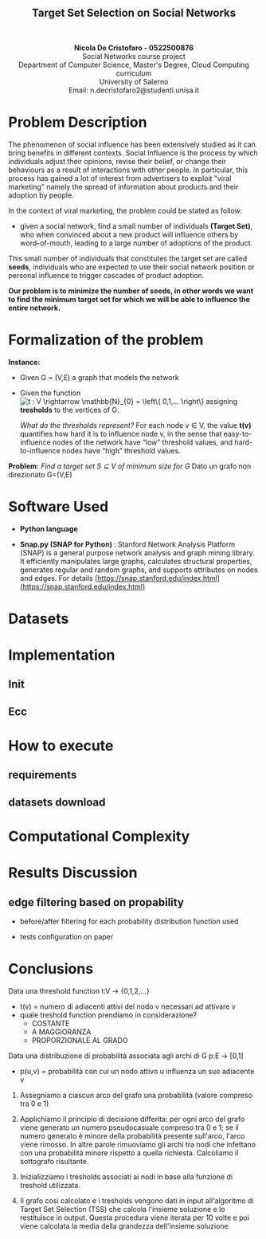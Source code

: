 <p align="center">
  <h2 align="center">Target Set Selection on Social Networks</h2>
    <br>
  <p align="center">
    <b>Nicola De Cristofaro - 0522500876</b><br>
    Social Networks course project <br>
	  Department of Computer Science, Master's Degree, Cloud Computing curriculum <br>
	  University of Salerno <br>
    Email: n.decristofaro2@studenti.unisa.it  
  </p>
</p>

# Problem Description
The phenomenon of social influence has been extensively studied as it can bring benefits in different contexts. Social Influence is the process by which individuals adjust their opinions, revise their belief, or change their behaviours as a result of interactions with other people. In particular, this process has gained a lot of interest from advertisers to exploit "viral marketing" namely the spread of information about products and their adoption by people.

In the context of viral marketing, the problem could be stated as follow: 
- given a social network, find a small number of individuals **(Target Set)**, who when convinced about a new product will influence others by word-of-mouth, leading to a large number of adoptions of the product.

This small number of individuals that constitutes the target set are called **seeds**, individuals who are expected to use their social network position or personal influence to trigger cascades of product adoption.

**Our problem is to minimize the number of seeds, in other words we want to find the minimum target set for which we will be able to influence the entire network.**

# Formalization of the problem
**Instance:**
- Given G = (V,E) a graph that models the network
- Given the function <img src="https://latex.codecogs.com/svg.image?t&space;:&space;V&space;\rightarrow&space;\mathbb{N}_{0}&space;=&space;\left\{&space;0,1,...&space;\right\}" title="t : V \rightarrow \mathbb{N}_{0} = \left\{ 0,1,... \right\}" /> assigning **tresholds** to the vertices of G. 
   
   *What do the thresholds represent?* For each node v ∈ V, the value **t(v)** quantifies how hard it is to influence node v, in the sense that easy-to-influence nodes of the network have “low” threshold values, and hard-to-influence nodes have “high” threshold values.

**Problem:**
*Find a target set S ⊆ V of minimum size for G*
Dato un grafo non direzionato G=(V,E)

# Software Used
- <b> Python language</b> 

- <b> Snap.py (SNAP for Python) </b>: Stanford Network Analysis Platform (SNAP) is a general purpose network analysis and graph mining library. It efficiently manipulates large graphs, calculates structural properties, generates regular and random graphs, and supports attributes on nodes and edges. For details [https://snap.stanford.edu/index.html](https://snap.stanford.edu/index.html)

# Datasets


# Implementation

## Init

## Ecc

# How to execute

## requirements

## datasets download

# Computational Complexity

# Results Discussion

## edge filtering based on propability
- before/after filtering for each probability distribution function used

- tests configuration on paper

# Conclusions


Data una threshold function t:V -> {0,1,2,…}
- t(v) = numero di adiacenti attivi del nodo v necessari ad attivare v
- quale treshold function prendiamo in considerazione?
    - COSTANTE
    - A MAGGIORANZA
    - PROPORZIONALE AL GRADO


Data una distribuzione di probabilità associata agli archi di G p:E -> [0,1]
- p(u,v) = probabilità con cui un nodo attivo u influenza un suo adiacente v


1. Assegniamo a ciascun arco del grafo una probabilità (valore compreso tra 0 e 1)

2. Applichiamo il principio di decisione differita: per ogni arco del grafo viene generato un numero pseudocasuale compreso tra 0 e 1; se il numero generato è minore della probabilità presente sull'arco, l'arco viene rimosso. In altre parole rimuoviamo gli archi tra nodi che infettano con una probabilità minore rispetto a quella richiesta. Calcoliamo il sottografo risultante.

3. Inizializziamo i tresholds associati ai nodi in base alla funzione di treshold utilizzata.

4. Il grafo così calcolato e i tresholds vengono dati in input all'algoritmo di Target Set Selection (TSS) che calcola l'insieme soluzione e lo restituisce in output. Questa procedura viene iterata per 10 volte e poi viene calcolata la media della grandezza dell'insieme soluzione.